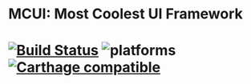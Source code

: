 MCUI: Most Coolest UI Framework
===========
[![Build Status](https://travis-ci.org/eva0919/MCUI.svg?branch=master)](https://travis-ci.org/eva0919/MCUI)
![platforms](https://img.shields.io/badge/platforms-iOS-a1a1ff.svg)
[![Carthage compatible](https://img.shields.io/badge/Carthage-compatible-4BC51D.svg?style=flat)](https://github.com/Carthage/Carthage)
===========
